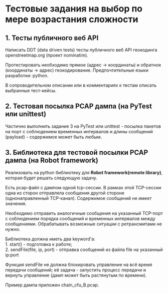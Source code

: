 # Тестовые задания на выбор по мере возрастания сложности

## 1. Тесты публичного веб API  

Написать DDT (data driven tests) тесты публичного веб API геокодинга openstreetmap.org (проект nominatim).

Протестировать необходимо прямое (адрес -> координаты) и обратное (координаты -> адрес) геокодирование.
Предпочтительные языки разработки: python.

В сопроводительном описании или в комментариях к тестам описать выбранные тест-кейсы. 

## 2. Тестовая посылка PCAP дампа (на PyTest или unittest)

Частично выполнить задание 3 на PyTest или unittest - посылка пакетов на порт с соблюдением временных интервалов и 
длины сообщений (payload) - содержимое может быть любым.

## 3. Библиотека для тестовой посылки PCAP дампа (на Robot framework)

Реализовать на python библиотеку для **Robot framework(remote library)**, которая будет решать следующую задачу.

Есть pcap-файл с дампом одной tcp-сессии. В рамках этой TCP-сессии одна из сторон отправляла сообщения другой 
стороне (однонаправленный TCP-канал). Содержимое сообщений не имеет значения.
 
Необходимо отправить аналогичные сообщения на указанный TCP-порт с соблюдением порядка сообщений и временных 
интервалов между сообщениями. Обрабатывать возможные ситуации с ретрансмитами не нужно.
    
Библиотека должна иметь два keyword'а:     
    1. start() - подготовка к работе;     
    2. sendFile(file, ip, port) - отправка сообщений из файла file на указанный ip:port     
    
Функция sendFile не должна блокировать управление на всё время передачи сообщений; 
её задача - запустить процесс передачи и вернуть управление (дамп может быть растянутым по времени).     
    
Пример дампа приложен chain_cfu_B.pcap.
